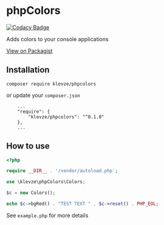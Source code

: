 # phpColors

[![Codacy Badge](https://api.codacy.com/project/badge/Grade/3a77e6f0248e41fda03fe6e68dcb7e86)](https://www.codacy.com/app/klevze/phpColors?utm_source=github.com&amp;utm_medium=referral&amp;utm_content=klevze/phpColors&amp;utm_campaign=Badge_Grade)

Adds colors to your console applications

[View on Packagist](https://packagist.org/packages/klevze/phpcolors)


## Installation

`composer require klevze/phpcolors`

or update your `composer.json`

```
    ...
    "require": {
        "klevze/phpcolors": "^0.1.0"
    },
    ... 
```


## How to use

```php
<?php

require __DIR__ . '/vendor/autoload.php';

use \klevze\phpColors\Colors;

$c = new Colors();

echo $c->bgRed() . "TEST TEXT " . $c->reset() . PHP_EOL;

```

See `example.php` for more details
